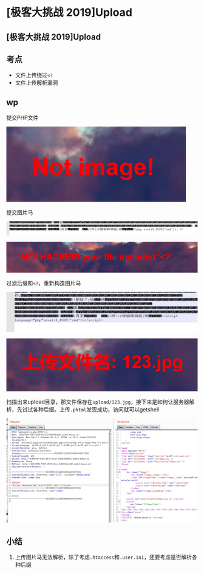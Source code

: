 # \[极客大挑战 2019]Upload

## \[极客大挑战 2019]Upload

## 考点

* 文件上传绕过`<?`
* 文件上传解析漏洞

## wp

提交PHP文件

![](<../.gitbook/assets/image (4).png>)

提交图片马

![](<../.gitbook/assets/image (6).png>)

![](<../.gitbook/assets/image (23).png>)

过滤后缀和`<?`，重新构造图片马

![](<../.gitbook/assets/image (35).png>)

![](<../.gitbook/assets/image (7).png>)

扫描出来upload目录，那文件保存在`upload/123.jpg`，接下来是如何让服务器解析，先试试各种后缀。上传`.phtml`发现成功，访问就可以getshell

![](<../.gitbook/assets/image (26).png>)

## 小结

1. 上传图片马无法解析，除了考虑`.htaccess`和`.user.ini`，还要考虑是否解析各种后缀
